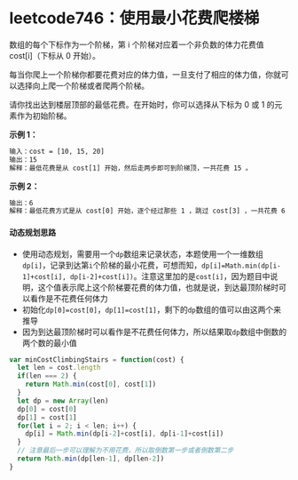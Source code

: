 # leetcode746：使用最小花费爬楼梯

数组的每个下标作为一个阶梯，第 i 个阶梯对应着一个非负数的体力花费值 cost[i]（下标从 0 开始）。

每当你爬上一个阶梯你都要花费对应的体力值，一旦支付了相应的体力值，你就可以选择向上爬一个阶梯或者爬两个阶梯。

请你找出达到楼层顶部的最低花费。在开始时，你可以选择从下标为 0 或 1 的元素作为初始阶梯。

**示例 1：**

```tex 
输入：cost = [10, 15, 20]
输出：15
解释：最低花费是从 cost[1] 开始，然后走两步即可到阶梯顶，一共花费 15 。
```

 **示例 2：**

```tex 输入：cost = [1, 100, 1, 1, 1, 100, 1, 1, 100, 1]
输出：6
解释：最低花费方式是从 cost[0] 开始，逐个经过那些 1 ，跳过 cost[3] ，一共花费 6 。
```

#### 动态规划思路

- 使用动态规划，需要用一个`dp`数组来记录状态，本题使用一个一维数组`dp[i]`，记录到达第`i`个阶梯的最小花费，可想而知，`dp[i]=Math.min(dp[i-1]+cost[i], dp[i-2]+cost[i])`。注意这里加的是`cost[i]`，因为题目中说明，这个值表示爬上这个阶梯要花费的体力值，也就是说，到达最顶阶梯时可以看作是不花费任何体力
- 初始化`dp[0]=cost[0]`，`dp[1]=cost[1]`，剩下的`dp`数组的值可以由这两个来推导
- 因为到达最顶阶梯时可以看作是不花费任何体力，所以结果取`dp`数组中倒数的两个数的最小值

```javascript
var minCostClimbingStairs = function(cost) {
  let len = cost.length
  if(len === 2) {
    return Math.min(cost[0], cost[1])
  }
  let dp = new Array(len)
  dp[0] = cost[0]
  dp[1] = cost[1]
  for(let i = 2; i < len; i++) {
    dp[i] = Math.min(dp[i-2]+cost[i], dp[i-1]+cost[i])
  }
  // 注意最后一步可以理解为不用花费，所以取倒数第一步或者倒数第二步
  return Math.min(dp[len-1], dp[len-2])
}